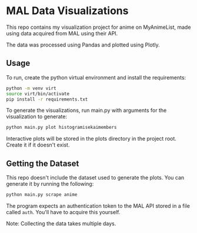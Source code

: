 # MAL Data Visualizations

This repo contains my visualization project for anime on MyAnimeList, made using data acquired from MAL using their API.

The data was processed using Pandas and plotted using Plotly.

## Usage
To run, create the python virtual environment and install the requirements:
```sh
python -m venv virt
source virt/bin/activate
pip install -r requirements.txt
```

To generate the visualizations, run main.py with arguments for the visualization to generate:
```sh
python main.py plot histogramisekaimembers
```
Interactive plots will be stored in the plots directory in the project root. Create it if it doesn't exist.

## Getting the Dataset
This repo doesn't include the dataset used to generate the plots. You can generate it by running the following:

```sh
python main.py scrape anime
```
The program expects an authentication token to the MAL API stored in a file called `auth`. You'll have to acquire this yourself.

Note: Collecting the data takes multiple days.
